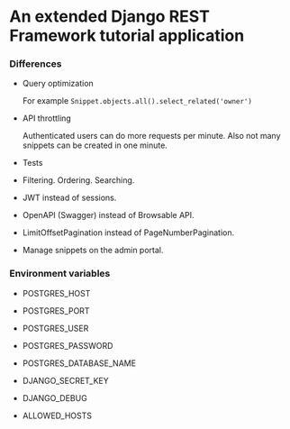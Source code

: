 # An extended Django REST Framework tutorial application

### Differences

- Query optimization

    For example `Snippet.objects.all().select_related('owner')`

- API throttling

    Authenticated users can do more requests per minute.
    Also not many snippets can be created in one minute.

- Tests
- Filtering. Ordering. Searching.
- JWT instead of sessions.
- OpenAPI (Swagger) instead of Browsable API.
- LimitOffsetPagination instead of PageNumberPagination.
- Manage snippets on the admin portal.

### Environment variables

- POSTGRES_HOST
- POSTGRES_PORT
- POSTGRES_USER
- POSTGRES_PASSWORD
- POSTGRES_DATABASE_NAME

- DJANGO_SECRET_KEY
- DJANGO_DEBUG
- ALLOWED_HOSTS
